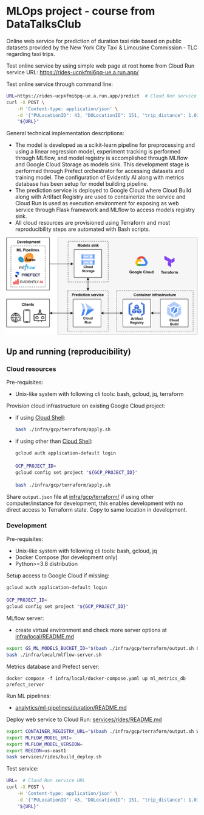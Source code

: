 # MLOps project - course from DataTalksClub

Online web service for prediction of duration taxi ride based on public datasets provided by the New York City Taxi & Limousine Commission - TLC regarding taxi trips.

Test online service by using simple web page at root home from Cloud Run service URL: https://rides-ucpkfmi6pq-ue.a.run.app/

Test online service through command line:
```bash
URL=https://rides-ucpkfmi6pq-ue.a.run.app/predict  # Cloud Run service URL
curl -X POST \
    -H 'Content-type: application/json' \
    -d '{"PULocationID": 43, "DOLocationID": 151, "trip_distance": 1.01}' \
    "${URL}"
```

General technical implementation descriptions:
- The model is developed as a scikit-learn pipeline for preprocessing and using a linear regression model, experiment tracking is performed through MLflow, and model registry is accomplished through MLflow and Google Cloud Storage as models sink. This development stage is performed through Prefect orchestrator for accessing datasets and training model. The configuration of Evidently AI along with metrics database has been setup for model building pipeline.
- The prediction service is deployed to Google Cloud where Cloud Build along with Artifact Registry are used to containerize the service and Cloud Run is used as execution environment for exposing as web service through Flask framework and MLflow to access models registry sink.
- All cloud resources are provisioned using Terraform and most reproducibility steps are automated with Bash scripts.

![](diagram.png)

## Up and running (reproducibility)

### Cloud resources
Pre-requisites:
- Unix-like system with following cli tools: bash, gcloud, jq, terraform

Provision cloud infrastructure on existing Google Cloud project:
- if using [Cloud Shell](https://console.cloud.google.com/?cloudshell=true):
    ```bash
    bash ./infra/gcp/terraform/apply.sh
    ```
- if using other than [Cloud Shell](https://console.cloud.google.com/?cloudshell=true):
    ```bash
    gcloud auth application-default login

    GCP_PROJECT_ID=
    gcloud config set project "${GCP_PROJECT_ID}"

    bash ./infra/gcp/terraform/apply.sh
    ```

Share `output.json` file at [infra/gcp/terraform/](infra/gcp/terraform/) if using other computer/instance for development, this enables development with no direct access to Terraform state. Copy to same location in development.

### Development
Pre-requisites:
- Unix-like system with following cli tools: bash, gcloud, jq
- Docker Compose (for development only)
- Python>=3.8 distribution

Setup access to Google Cloud if missing:
```bash
gcloud auth application-default login

GCP_PROJECT_ID=
gcloud config set project "${GCP_PROJECT_ID}"
```

MLflow server:
- create virtual environment and check more server options at [infra/local/README.md](infra/local/README.md)
```bash
export GS_ML_MODELS_BUCKET_ID="$(bash ./infra/gcp/terraform/output.sh GS_ML_MODELS_BUCKET_ID)"
bash ./infra/local/mlflow-server.sh
```

Metrics database and Prefect server:
```
docker compose -f infra/local/docker-compose.yaml up ml_metrics_db prefect_server
```

Run ML pipelines:
- [analytics/ml-pipelines/duration/README.md](./analytics/ml-pipelines/duration/README.md)

Deploy web service to Cloud Run: [services/rides/README.md](./services/rides/README.md)
```bash
export CONTAINER_REGISTRY_URL="$(bash ./infra/gcp/terraform/output.sh WEB_CONTAINER_REGISTRY_URL)"
export MLFLOW_MODEL_URI=
export MLFLOW_MODEL_VERSION=
export REGION=us-east1
bash services/rides/build_deploy.sh
```

Test service:
```bash
URL=  # Cloud Run service URL
curl -X POST \
    -H 'Content-type: application/json' \
    -d '{"PULocationID": 43, "DOLocationID": 151, "trip_distance": 1.01}' \
    "${URL}"
```
